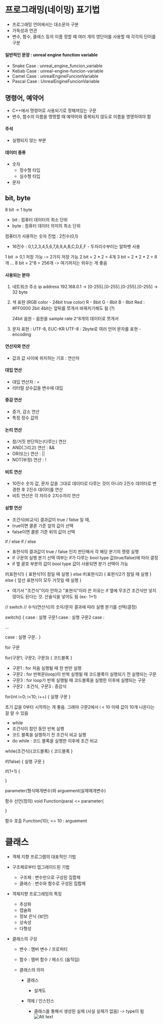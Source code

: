 # 프로그래밍(네이밍) 표기법

- 프로그래밍 언어에서는 대소문자 구분
- 가독성과 연관
- 변수, 함수, 클래스 등의 이름 정할 때 여러 개의 영단어를 사용할 때 각각의 단어를 구분

#### 일반적인 문장 : unreal engine function variable 

- Snake Case : unreal_engine_funcion_variable 
- Kebab Case : unreal-engine-funcion-variable 
- Camel Case : unrealEngineFuncionVariable
- Pascal Case : UnrealEngineFuncionVariable

## 명령어, 예약어 

- C++에서 명령어로 사용되기로 정해져있는 구문
- 변수, 함수의 이름을 명명할 때 예약어와 중복되지 않도로 이름을 명명하여야 함


#### 주석 
- 실행되지 않는 부분

#### 데이터 종류 
- 숫자
    * 정수형 타입
    * 실수형 타입 
- 문자

## bit, byte 

8 bit -> 1 byte 
- bit : 컴퓨터 데이터의 최소 단위
- byte : 컴퓨터 데이터 의미의 최소 단위

컴퓨터가 사용하는 숫자 진법 : 2진수(0,1)
* 16진수 : 0,1,2,3,4,5,6,7,8,9,A,B,C,D,E,F - 두자리수부터는 알파벳 사용

1 bit -> 0,1 저장 가능 -> 2가지 저장 가능 
2 bit = 2 * 2 = 4개
3 bit = 2  * 2 * 2 = 8개
...
8 bit = 2^8 = 256개 
-> 여기까지는 외우는 게 좋음 

#### 사용되는 분야 

1. 네트워크 주소 ip address 
    192.168.0.1 -> [0-255].[0-255].[0-255].[0-255] -> 32 byte 

2. 색 표현 (RGB color - 24bit true color)
    R - 8bit 
    G - 8bit 
    B - 8bit
    Red : #FF0000
    2bit 4bit는 앞뒤를 쪼개서 바꿔치기해도 됨 (?)

    24bit 음원 - 음원을 sample rate 2^8개의 데이터로 쪼개서

3. 문자 표현 : UTF-8, EUC-KR
    UTF-8 : 2byte로 여러 언어 문자를 표현 - encoding

#### 연산자와 연산
- 값과 값 사이에 위치하는 기호 : 연산자 

#### 대입 연산 
- 대입 연산자 : =
- 리터럴 상수값을 변수에 대입

#### 증감 연산
- 증가, 감소 연산
- 특정 정수 값의

#### 논리 연산 
- 참/거짓 판단하는(다루는) 연산
- AND(그리고) 연산 : &&
- OR(또는) 연산 : ||
- NOT(부정) 연산 : !

#### 비트 연산  
- 10진수 숫자 값, 문자 값을 그대로 데이터로 다루는 것이 아니라 2진수 데이터로 변경한 후 2진수 데이터를 연산
- 비트 연산은 각 자리수 2지수끼리 연산

#### 삼항 연산
- 조건식(비교식) 결과값이 true / false 일 때,
- true이면 콜론 기준 앞의 값이 선택
- false이면 콜론 기준 뒤의 값이 선택

if / else if / else
- 표현식의 결과값이 true / false 인지 판단해서 각 해당 분기의 명령 실행
- if 구문의 실행 분기 선택 여부는 if가 다루는 bool type 값(true/false)에 따라 결정
- if 옆 괄호 부분의 값이 bool type 값이 사용되면 분기 선택이 가능


if(표현식1) 
{
  표현식1이 참일 때 실행 
}
else if(표현식2)
{ 
  표현식2가 참일 때 실행 
}
else 
{
  앞선 표현식이 모두 거짓일 때 실행 
}

* 여기서 "조건식"이라 안하고 "표현식"이라 쓴 이유는 if 옆에 무조건 조건식만 넣지 않아도 된다는 것. 산술식을 넣어도 됨 (ex- 1+1)



// switch
// 수식(연산식)의 숫자/문자 결과에 따라 실행 분기를 선택(결정)

switch()
{
  case : 
    실행 구문1
  case :
    실행 구문2
  case : 
  
  ...
  
  case : 
    실행 구문..
}

for 구문

for(구문1; 구문2; 구문3)
{
  코드블록
}

- 구문1 : for 처음 실행될 때 한 번만 실행
- 구문2 : for 반복문(loop)이 반복 실행될 때 코드블록이 실행되기 전 실행되는 구문 
- 구문3 : for loop가 반복 실행될 때 코드블록을 실행한 이후에 실행되는 구문
- 구문2 : 조건식, 구문3 : 증감식 

for(int i=0; i<10; i++)
{
  실행 구문
}

초기 값을 0부터 시작하는 게 좋음. 그래야 구문2에서 i < 10 이때 값이 10개 나온다는 걸 알 수 있음 

- while
- 조건식이 참인 동안 반복 실행
- 코드 블록을 실행하기 전 조건식 비교 실행
- do while : 코드 블록을 실행한 이후에 조건 비교

while(조건식){코드블록}
{
  코드블록
}

if(false)
{
  실행 구문
}

if(1+1)
{
  
}



parameter(형식매개변수)와 arguement(실제매개변수)

함수 선언(정의) void Function(para) <= parameter{

}

함수 호출 Function(10); <= 10 : arguement


# 클래스

- 객체 지향 프로그램의 대표적인 기법
- 구조체로부터 업그레이드된 기법
  - 구조체 : 변수만으로 구성된 집합체 
  - 클래스 : 변수와 함수로 구성된 집합체 

- 객체지향 프로그래밍의 특징 
  - 추상화 
  - 캡슐화
  - 정보 은닉 (보안)
  - 상속성
  - 다형성

- 클래스의 구성
  - 변수 : 멤버 변수 / 프로퍼티 
  - 함수 : 멤버 함수 / 메소드 (움직임)

  - 클래스의 의미 
    - 클래스 
      - 설계도

    - 객체 / 인스턴스 
      - 클래스를 통해서 생성된 실체 (사실 실체가 없음) -> type이 됨 
      ![Alt text](https://img.freepik.com/premium-photo/fire-alphabet-letter-i-isolated-black-background_564276-9241.jpg?w=2000)



